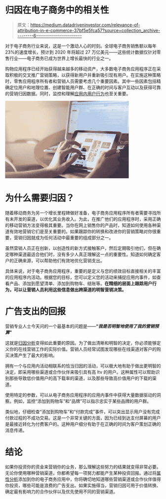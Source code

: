 # 归因在电子商务中的相关性

> 原文：<https://medium.datadriveninvestor.com/relevance-of-attribution-in-e-commerce-37bf5e5fca57?source=collection_archive---------6----------------------->

对于电子商务行业来说，这是一个激动人心的时刻。全球电子商务销售额以每年 23%的速度增长，预计到 2020 年将超过 27 万亿美元——这些统计数据仅针对零售行业——电子商务已成为世界上增长最快的行业之一。

购物应用程序已经开始获得越来越多的移动资产，大多数电子商务应用程序正在采取积极的交叉推广营销策略，以获得新用户并重新吸引现有用户。在实施这种策略时，零售应用程序所有者和营销人员需要考虑几个重要因素。其中一些因素包括精确定位用户和地理位置、创建智能用户群、在正确的时间与客户互动以及获得可靠的营销归因数据。同时，监控和理解[应用内用户行为](https://www.unliche.com/)也至关重要。

![](img/58f5990d0e0ebab09e615e6414e17b57.png)

# 为什么需要归因？

随着移动商务为另一个增长里程碑做好准备，电子商务应用程序所有者需要寻找所有未开发的渠道，以优化其业务收入。为此，在推广他们的应用程序时，采用正确的移动营销方法变得极其重要。当你在网上销售你的产品时，知道如何使用各种渠道有效地营销它们是至关重要的。如果跟踪你的转换和改进你的营销策略对你很重要，营销归因就成为任何活动中最重要的组成部分之一。

虽然营销人员正在创新，以创造性的新方式接触客户，然后定期吸引他们，但在确定哪种渠道最适合他们时，没有多少人真正理解这一点的重要性。知道如何确定客户的正确来源，可以帮助他们有效地优化营销支出。

具体来说，对于电子商务应用程序，重要的是定义与您的绩效目标直接相关的丰富的应用程序内活动。根据您的目标，您可以定义您的活动来捕捉应用内事件，如查看产品、添加到愿望清单、添加到购物车、结账等。**在精细的层面上跟踪用户行为，可以让营销人员利用这些信息做出跨渠道的明智营销决策。**

# 广告支出的回报

营销专业人士今天问的一个最基本的问题是——**“*我是否明智地使用了我的营销预算*”**

这就是[归因分析](https://www.unliche.com/features/)变得如此重要的原因。为了做出清晰和明智的决定，你必须能够定义你的在线营销工作的实际价值。营销人员经常试图发现哪些在线渠道对客户的购买决策产生了最大的影响。

拥有一个与应用内活动相联系的恰当归因的活动，可以极大地有助于做出更明智的决定，即采用哪些渠道或合作伙伴来吸引具有高 ltv 的用户。这种属性可以帮助识别那些导致低价值用户的高下载率的渠道，以及那些导致高价值用户的下载的渠道。

使用特定的参数，可以从电子商务应用程序的应用内事件中获得大量数据驱动的洞察。例如，监控“添加到购物车”和“品牌”可以指示忠实于某些品牌的用户群。

类似地，仔细检查“添加到购物车”和“付款完成”事件，可以突出显示用户没有完成付款过程的不成功交易。这是一个非常关键的方面，因为已经到达支付屏幕的用户是最接近转化为付费客户的。这种用户细分有助于在正确的时间为客户策划正确的消息传递。

# 结论

如果你投资你的资金来营销你的业务，那么理解这些努力的结果就变得非常必要。无论你使用哪种营销渠道，你都希望每一项努力都能产生某种投资回报。通过将[属性分析](https://www.unliche.com/#section_pricetable/)添加到你的电子商务应用中，你将确切地知道哪些营销渠道或合作伙伴值得你投资，哪些可能是浪费的广告支出。如果实施得当，营销归因可用于价值转换、确定最有影响力的合作伙伴以及优先使用不同的营销渠道。